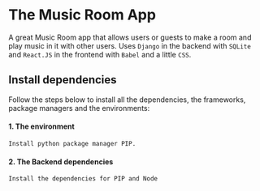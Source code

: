 # The Music Room App
A great Music Room app that allows users or guests to make a room and play music in it with other users.
Uses `Django` in the backend with `SQLite` and `React.JS` in the frontend with `Babel` and a little `CSS`.  

## Install dependencies
Follow the steps below to install all the dependencies, the frameworks, package managers and the environments:
  #### 1. The environment
    Install python package manager PIP.

  #### 2. The Backend dependencies
    Install the dependencies for PIP and Node
